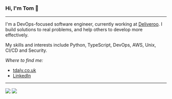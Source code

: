 ### Hi, I'm Tom 👋

-----

I'm a DevOps-focused software engineer, currently working at [Deliveroo](https://deliveroo.co.uk). I build solutions to real problems, and help others to develop more effectively.

My skills and interests include Python, TypeScript, DevOps, AWS, Unix, CI/CD and Security.


_Where to find me:_
 - [tdaly.co.uk](https://tdaly.co.uk)
 - [LinkedIn](https://www.linkedin.com/in/tom-daly-57b35b146/)

-----
<span>
  <img align="center" src="https://github-readme-stats.vercel.app/api?username=tomdaly&theme=github_dark&show_icons=true&count_private=true&hide_border=true&bg_color=00000000">
</span>
<span>
  <img align="center" src="https://streak-stats.demolab.com/?user=tomdaly&theme=github-dark-blue&hide_border=true&background=00000000">
</span>
